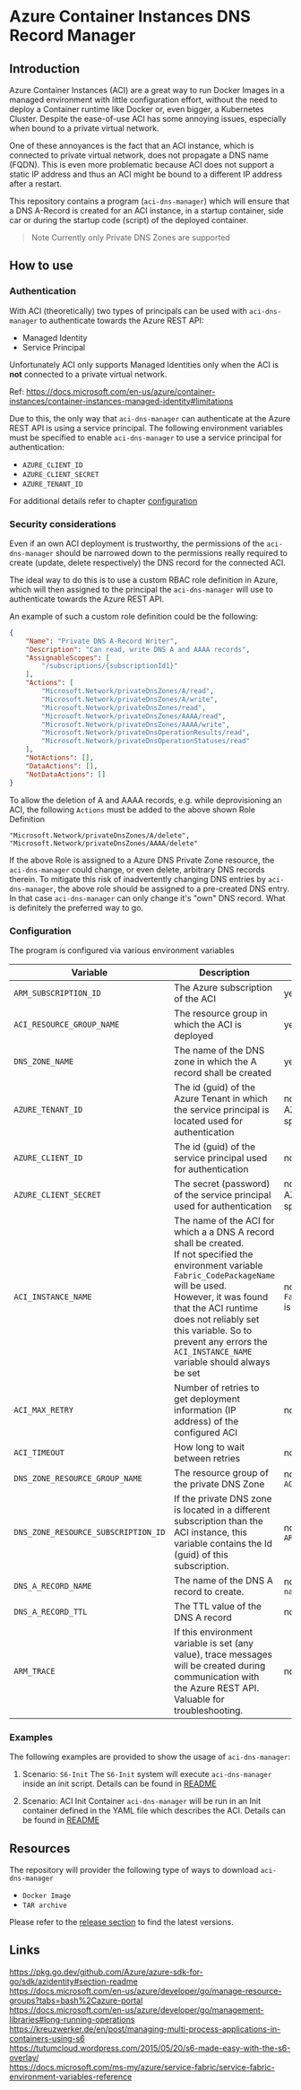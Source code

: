 # Azure Container Instances DNS Record Manager

## Introduction

Azure Container Instances (ACI) are a great way to run Docker Images in a
managed environment with little configuration effort, without the need to deploy
a Container runtime like Docker or, even bigger, a Kubernetes Cluster. Despite the
ease-of-use ACI has some annoying issues, especially when bound to a private
virtual network.

One of these annoyances is the fact that an ACI instance, which is connected to
private virtual network, does not propagate a DNS name (FQDN). This is even more
problematic because ACI does not support a static IP address and thus an ACI
might be bound to a different IP address after a restart.

This repository contains a program (`aci-dns-manager`) which will ensure that a
DNS A-Record is created for an ACI instance, in a startup container, side car or
during the startup code (script) of the deployed container.

>
> Note
> Currently only Private DNS Zones are supported
>

## How to use

### Authentication

With ACI (theoretically) two types of principals can be used with
`aci-dns-manager` to authenticate towards the Azure REST API:

- Managed Identity
- Service Principal

Unfortunately ACI only supports Managed Identities only when the ACI is **not**
connected to a private virtual network.

Ref: https://docs.microsoft.com/en-us/azure/container-instances/container-instances-managed-identity#limitations

Due to this, the only way that `aci-dns-manager` can authenticate at the Azure
REST API is using a service principal. The following environment variables must
be specified to enable `aci-dns-manager` to use a service principal for
authentication:

- `AZURE_CLIENT_ID`
- `AZURE_CLIENT_SECRET`
- `AZURE_TENANT_ID`

For additional details refer to chapter [configuration](#configuration)

### Security considerations

Even if an own ACI deployment is trustworthy, the permissions of the
`aci-dns-manager` should be narrowed down to the permissions really required to
create (update, delete respectively) the DNS record for the connected ACI.

The ideal way to do this is to use a custom RBAC role definition in Azure, which
will then assigned to the principal the `aci-dns-manager` will use to authenticate
towards the Azure REST API.

An example of such a custom role definition could be the following:

```json
{
    "Name": "Private DNS A-Record Writer",
    "Description": "Can read, write DNS A and AAAA records",
    "AssignableScopes": [
        "/subscriptions/{subscriptionId1}"
    ],
    "Actions": [
        "Microsoft.Network/privateDnsZones/A/read",
        "Microsoft.Network/privateDnsZones/A/write",
        "Microsoft.Network/privateDnsZones/read",
        "Microsoft.Network/privateDnsZones/AAAA/read",
        "Microsoft.Network/privateDnsZones/AAAA/write",
        "Microsoft.Network/privateDnsOperationResults/read",
        "Microsoft.Network/privateDnsOperationStatuses/read"
    ],
    "NotActions": [],
    "DataActions": [],
    "NotDataActions": []
}
```

To allow the deletion of A and AAAA records, e.g. while deprovisioning an ACI, the
following `Actions` must be added to the above shown Role Definition

```text
"Microsoft.Network/privateDnsZones/A/delete",
"Microsoft.Network/privateDnsZones/AAAA/delete"
```

If the above Role is assigned to a Azure DNS Private Zone resource, the
`aci-dns-manager` could change, or even delete, arbitrary DNS records therein. To
mitigate this risk of inadvertently changing DNS entries by `aci-dns-manager`,
the above role should be assigned to a pre-created DNS entry. In that case
`aci-dns-manager` can only change it's "own" DNS record. What is definitely the
preferred way to go.

### Configuration

The program is configured via various environment variables

| Variable                            | Description                                                                                                                                                                                                                                                                                                                    | Required                                      |
| ----------------------------------- | ------------------------------------------------------------------------------------------------------------------------------------------------------------------------------------------------------------------------------------------------------------------------------------------------------------------------------ | --------------------------------------------- |
| `ARM_SUBSCRIPTION_ID`               | The Azure subscription of the ACI                                                                                                                                                                                                                                                                                              | yes                                           |
| `ACI_RESOURCE_GROUP_NAME`           | The resource group in which the ACI is deployed                                                                                                                                                                                                                                                                                | yes                                           |
| `DNS_ZONE_NAME`                     | The name of the DNS zone in which the A record shall be created                                                                                                                                                                                                                                                                | yes                                           |
| `AZURE_TENANT_ID`                   | The id (guid) of the Azure Tenant in which the service principal is located used for authentication                                                                                                                                                                                                                            | no, required if: AZURE_CLIENT_ID is specified |
| `AZURE_CLIENT_ID`                   | The id (guid) of the service principal used for authentication                                                                                                                                                                                                                                                                 | no                                            |
| `AZURE_CLIENT_SECRET`               | The secret (password) of the service principal used for authentication                                                                                                                                                                                                                                                         | no, required if: AZURE_CLIENT_ID is specified |
| `ACI_INSTANCE_NAME`                 | The name of the ACI for which a a DNS A record shall be created. <br /> If not specified the environment variable `Fabric_CodePackageName` will be used. <br /> However, it was found that the ACI runtime does not reliably set this variable. So to prevent any errors the `ACI_INSTANCE_NAME` variable should always be set | no, if `Fabric_CodePackageName` is used       |
| `ACI_MAX_RETRY`                     | Number of retries to get deployment information (IP address) of the configured ACI                                                                                                                                                                                                                                             | no, default: `10`                             |
| `ACI_TIMEOUT`                       | How long to wait between retries                                                                                                                                                                                                                                                                                               | no, default: `10` seconds                     |
| `DNS_ZONE_RESOURCE_GROUP_NAME`      | The resource group of the private DNS Zone                                                                                                                                                                                                                                                                                     | no, default: `ACI_RESOURCE_GROUP_NAME`        |
| `DNS_ZONE_RESOURCE_SUBSCRIPTION_ID` | If the private DNS zone is located in a different subscription than the ACI instance, this variable contains the Id (guid) of this subscription.                                                                                                                                                                               | no, default `ARM_SUBSCRIPTION_ID`             |
| `DNS_A_RECORD_NAME`                 | The name of the DNS A record to create.                                                                                                                                                                                                                                                                                        | no, default `container name`                  |
| `DNS_A_RECORD_TTL`                  | The TTL value of the DNS A record                                                                                                                                                                                                                                                                                              | no, default `3600`                            |
| `ARM_TRACE`                         | If this environment variable is set (any value), trace messages will be created during communication with the Azure REST API. Valuable for troubleshooting.                                                                                                                                                                    | no                                            |

### Examples

The following examples are provided to show the usage of `aci-dns-manager`:

1. Scenario: `S6-Init`
    The `S6-Init` system will execute `aci-dns-manager` inside an init script.
    Details can be found in [README](example/s6/README.md)

2. Scenario: ACI Init Container
   `aci-dns-manager` will be run in an Init container defined in the YAML file which describes the ACI.
   Details can be found in [README](example/init/README.md)

## Resources

The repository will provider the following type of ways to download `aci-dns-manager`

- `Docker Image`
- `TAR archive`

Please refer to the [release section](releases) to find the latest versions.

## Links

https://pkg.go.dev/github.com/Azure/azure-sdk-for-go/sdk/azidentity#section-readme  
https://docs.microsoft.com/en-us/azure/developer/go/manage-resource-groups?tabs=bash%2Cazure-portal  
https://docs.microsoft.com/en-us/azure/developer/go/management-libraries#long-running-operations  
https://kreuzwerker.de/en/post/managing-multi-process-applications-in-containers-using-s6  
https://tutumcloud.wordpress.com/2015/05/20/s6-made-easy-with-the-s6-overlay/  
https://docs.microsoft.com/ms-my/azure/service-fabric/service-fabric-environment-variables-reference  
